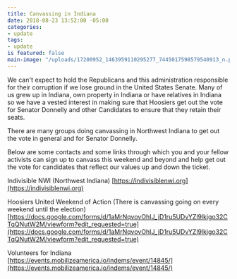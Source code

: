 ```yaml
---
title: Canvassing in Indiana
date: 2018-08-23 13:52:00 -05:00
categories:
- update
tags:
- update
is featured: false
main-image: "/uploads/17200952_1463959110295277_7445017598579540913_n.png"
---
```


We can't expect to hold the Republicans and this administration responsible for their corruption if we lose ground in the United States Senate. Many of us grew up in Indiana, own property in Indiana or have relatives in Indiana so we have a vested interest in making sure that Hoosiers get out the vote for Senator Donnelly and other Candidates to ensure that they retain their seats. 

There are many groups doing canvassing in Northwest Indiana to get out the vote in general and for Senator Donnelly. 

Below are some contacts and some links through which you and your fellow activists can sign up to canvass this weekend and beyond and help get out the vote for candidates that reflect our values up and down the ticket. 

Indivisible NWI (Northwest Indiana)
[https://indivisiblenwi.org](https://indivisiblenwi.org)

Hoosiers United Weekend of Action 
(There is canvassing going on every weekend until the election) 
[https://docs.google.com/forms/d/1aMrNqvovOhIJ_jD1ru5UDvYZl9lkjgo32CTqQNutW2M/viewform?edit_requested=true](https://docs.google.com/forms/d/1aMrNqvovOhIJ_jD1ru5UDvYZl9lkjgo32CTqQNutW2M/viewform?edit_requested=true) 

Volunteers for Indiana 
[https://events.mobilizeamerica.io/indems/event/14845/](https://events.mobilizeamerica.io/indems/event/14845/) 
